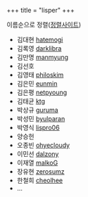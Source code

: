 +++
title = "lisper"
+++

이름순으로 정렬([정렬사이트](https://alphabetizer.flap.tv/))

- 김대현 [hatemogi](https://github.com/hatemogi)
- 김록영 [darklibra](https://github.com/darklibra)
- 김만명 [manmyung](https://github.com/manmyung)
- 김선호
- 김영태 [philoskim](https://github.com/philoskim)
- 김은민 [eunmin](https://github.com/eunmin)
- 김은평 [netpyoung](https://github.com/netpyoung)
- 김태균 [ktg](https://bitbucket.org/ktg/workspace/repositories/)
- 박상규 [guruma](https://github.com/guruma)
- 박성민 [byulparan](https://github.com/byulparan)
- 박영식 [lispro06](https://github.com/lispro06)
- 양승헌
- 오종빈 [ohyecloudy](https://github.com/ohyecloudy)
- 이민선 [dalzony](https://github.com/dalzony)
- 이재열 [malkoG](https://github.com/malkoG)
- 장유현 [zerosumz](https://github.com/zerosumz)
- 한철희 [cheolhee](https://github.com/cheolhee)
- ...